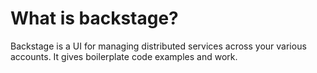 # What is backstage?

Backstage is a UI for managing distributed services across your various accounts. It gives boilerplate code examples and work.


